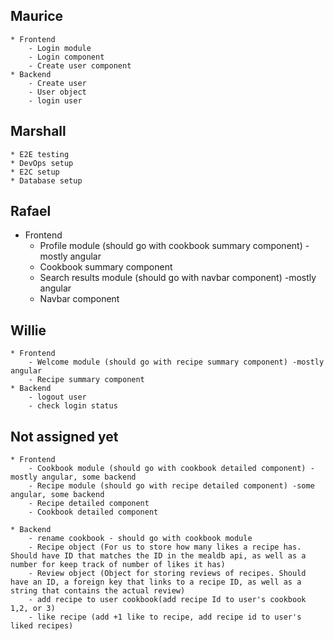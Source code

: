 ## Maurice

	* Frontend
		- Login module
		- Login component
		- Create user component
	* Backend
		- Create user
		- User object 
		- login user

## Marshall
		
	* E2E testing
	* DevOps setup
	* E2C setup
	* Database setup
	
## Rafael
* Frontend
	- Profile module (should go with cookbook summary component) -mostly angular
	- Cookbook summary component
	- Search results module (should go with navbar component) -mostly angular
	- Navbar component

## Willie
	* Frontend
		- Welcome module (should go with recipe summary component) -mostly angular	
		- Recipe summary component
	* Backend
		- logout user
		- check login status



## Not assigned yet
	* Frontend
		- Cookbook module (should go with cookbook detailed component) -mostly angular, some backend
		- Recipe module (should go with recipe detailed component) -some angular, some backend
		- Recipe detailed component
		- Cookbook detailed component
		
	* Backend
		- rename cookbook - should go with cookbook module
		- Recipe object (For us to store how many likes a recipe has. Should have ID that matches the ID in the mealdb api, as well as a number for keep track of number of likes it has)
		- Review object (Object for storing reviews of recipes. Should have an ID, a foreign key that links to a recipe ID, as well as a string that contains the actual review)
		- add recipe to user cookbook(add recipe Id to user's cookbook 1,2, or 3)
		- like recipe (add +1 like to recipe, add recipe id to user's liked recipes)
		
		
